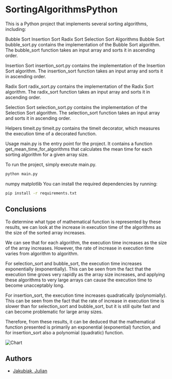 # SortingAlgorithmsPython

This is a Python project that implements several sorting algorithms, including:

Bubble Sort
Insertion Sort
Radix Sort
Selection Sort
Algorithms
Bubble Sort
bubble_sort.py contains the implementation of the Bubble Sort algorithm. The bubble_sort function takes an input array and sorts it in ascending order.

Insertion Sort
insertion_sort.py contains the implementation of the Insertion Sort algorithm. The insertion_sort function takes an input array and sorts it in ascending order.

Radix Sort
radix_sort.py contains the implementation of the Radix Sort algorithm. The radix_sort function takes an input array and sorts it in ascending order.

Selection Sort
selection_sort.py contains the implementation of the Selection Sort algorithm. The selection_sort function takes an input array and sorts it in ascending order.

Helpers
timeit.py
timeit.py contains the timeit decorator, which measures the execution time of a decorated function.

Usage
main.py is the entry point for the project. It contains a function get_mean_time_for_algorithms that calculates the mean time for each sorting algorithm for a given array size.

To run the project, simply execute main.py.

```bash
python main.py
```

numpy
matplotlib
You can install the required dependencies by running:

```bash
pip install -r requirements.txt
```
## Conclusions

To determine what type of mathematical function is represented by these results, we can look at the increase in execution time of the algorithms as the size of the sorted array increases.

We can see that for each algorithm, the execution time increases as the size of the array increases. However, the rate of increase in execution time varies from algorithm to algorithm.

For selection_sort and bubble_sort, the execution time increases exponentially (exponentially). This can be seen from the fact that the execution time grows very rapidly as the array size increases, and applying these algorithms to very large arrays can cause the execution time to become unacceptably long.

For insertion_sort, the execution time increases quadratically (polynomially). This can be seen from the fact that the rate of increase in execution time is slower than for selection_sort and bubble_sort, but it is still quite fast and can become problematic for large array sizes.

Therefore, from these results, it can be deduced that the mathematical function presented is primarily an exponential (exponential) function, and for insertion_sort also a polynomial (quadratic) function.

![Chart](https://user-images.githubusercontent.com/91293626/226912331-2abc1097-5293-4b44-b2bd-55e1e3196f7a.png)

## Authors

- [Jakubiak, Julian](https://github.com/jjfork)

